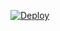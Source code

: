 [![Deploy](https://www.herokucdn.com/deploy/button.svg)](http://dashboard.heroku.com/new?template=https://github.com/Noobxcoders/Music-1)
